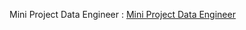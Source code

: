 Mini Project Data Engineer :  [Mini Project Data Engineer]([https://markdownlivepreview.com/](https://datachillchill.wordpress.com/project-data-engineer/))
